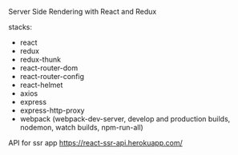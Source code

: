 Server Side Rendering with React and Redux

stacks:
- react
- redux
- redux-thunk
- react-router-dom
- react-router-config
- react-helmet
- axios
- express
- express-http-proxy
- webpack (webpack-dev-server, develop and production builds, nodemon, watch builds, npm-run-all)


API for ssr app
https://react-ssr-api.herokuapp.com/
